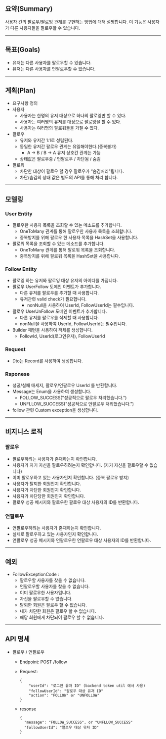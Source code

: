 ## 요약(Summary)
사용자 간의 팔로우/팔로잉 관계를 구현하는 방법에 대해 설명합니다.
이 기능은 사용자가 다른 사용자들을 팔로우할 수 있습니다.


---

## 목표(Goals)

- 유저는 다른 사용자를 팔로우할 수 있습니다.
- 유저는 다른 사용자를 언팔로우할 수 있습니다.


---

## 계획(Plan)

- 요구사항 정의
- 사용자
  - 사용자는 한명의 유저 대상으로 하나의 팔로잉만 할 수 있다.
  - 사용자는 여러명의 유저를 대상으로 팔로잉을 할 수 있다.
  - 사용자는 여러명의 팔로워들을 가질 수 있다.
- 팔로우
  - 유저와 유저간 1:1로 성립된다.
  - 동일한 유저간 팔로우 관계는 유일해야한다.(중복불가)
    - A -> B / B -> A 유저 상호간 관계는 가능
  - 상태값은 팔로우중 / 언팔로우 / 차단됨 / 숨김
- 팔로워
  - 차단한 대상이 팔로우 할 경우 팔로우가 “숨김처리"됩니다.
  - 차단/숨김의 상태 값은 별도의 API를 통해 처리 합니다.


---

## 모델링

### User Entity
  - 팔로우한 사용자 목록을 조회할 수 있는 메소드를 추가합니다.
      - OneToMany 관계를 통해 팔로우한 사용자 목록을 조회합니다.
      - 중복방지를 위해 팔로우 한 사용자 목록을 HashSet을 사용합니다.
  - 팔로워 목록을 조회할 수 있는 메소드를 추가합니다.
      - OneToMany 관계를 통해 팔로워 목록을 조회합니다.
      - 중복방지를 위해 팔로워 목록을 HashSet을 사용합니다.
###  Follow Entity
  - 팔로잉 하는 유저와 팔로잉 대상 유저의 아이디를 가집니다.
  - 팔로우 UserFollow 도메인 이벤트가 추가합니다.
    - 다른 유저를 팔로우를 추가할 때 사용합니다.
    - 유저관련 valid check가 필요합니다.
      - nonNull을 사용하여 UserId, FollowUserId는 필수입니다.
- 팔로우 UserUnFollow 도메인 이벤트가 추가합니다.
  - 다른 유저를 팔로우를 삭제할 때 사용합니다.
  - nonNull을 사용하여 UserId, FollowUserId는 필수입니다.
- Builder 패턴을 사용하여 객체를 생성합니다.
    - FollowId, UserId(로그인유저), FollowUserId
### Request 
  - Dto는 Record를 사용하여 생성합니다.
### Rsponese
  - 성공/실패 매세지, 팔로우/언팔로우 UserId 를 반환합니다.
  - Message는 Enum을 사용하여 생성합니다.
    - FOLLOW_SUCCESS("성공적으로 팔로우 처리했습니다.")
    - UNFLLOW_SUCCESS("성공적으로 언팔로우 처리했습니다.")
- follow 관련 Custom exception을 생성합니다.

---

## 비지니스 로직

### 팔로우
  - 팔로우하려는 사용자가 존재하는지 확인합니다.
  - 사용자가 자기 자신을 팔로우하려는지 확인합니다. (자기 자신을 팔로우할 수 없습니다)
  - 이미 팔로우하고 있는 사용자인지 확인합니다. (중복 팔로우 방지)
  - 사용자가 탈퇴한 회원인지 확인합니다.
  - 사용자가 차단한 회원인지 확인합니다.
  - 사용자가 차단당한 회원인지 확인합니다.
  - 팔로우 성공 메시지와 팔로우한 팔로우 대상 사용자의 ID를 반환합니다.
### 언팔로우
  - 언팔로우하려는 사용자가 존재하는지 확인합니다.
  - 실제로 팔로우하고 있는 사용자인지 확인합니다.
  - 언팔로우 성공 메시지와 언팔로우한 언팔로우 대상 사용자의 ID를 반환합니다.

---

## 예외

- FollowExceptionCode :
  - 팔로우할 사용자를 찾을 수 없습니다.
  - 언팔로우할 사용자를 찾을 수 없습니다.
  - 이미 팔로우한 사용자입니다.
  - 자신을 팔로우할 수 없습니다.
  - 탈퇴한 회원은 팔로우 할 수 없습니다.
  - 내가 차단한 회원은 팔로우 할 수 없습니다.
  - 해당 회원에게 차단되어 팔로우 할 수 없습니다.

---

## API 명세 
- 팔로우 / 언팔로우
  - Endpoint: POST /follow
  - Request:
    ~~~
    {
        "userId": "로그인 유저 ID" (backend token util 에서 사용)
        "followUserId": "팔로우 대상 유저 ID"
        "action": "FOLLOW" or "UNFOLLOW"
    }
    ~~~

  - resonse 
      ~~~
      {
        "message": "FOLLOW_SUCCESS", or "UNFLLOW_SUCCESS"
        "followUserId": "팔로우 대상 유저 ID"
      }
      ~~~











